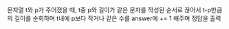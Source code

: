 문자열 t와 p가 주어졌을 때, t중 p와 길이가 같은 문자를 작성된 순서로 끊어서 t-p만큼의 길이를 순회하며 t내에 p보다 작거나 같은 수를 answer에 += 1 해주며 정답을 출력
